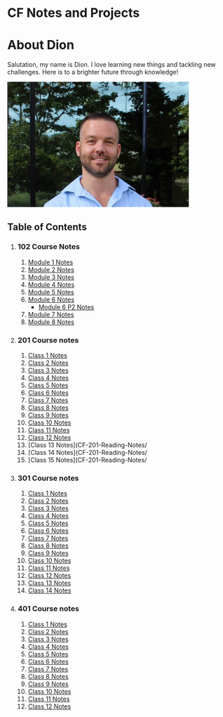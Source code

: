 # CF Notes and Projects

# About Dion

Salutation, my name is Dion. I love learning new things and tackling new challenges. Here is to a brighter future through knowledge! 

![Me](PNGs/Dion.png)

## Table of Contents


1. ### 102 Course Notes
    1. [Module 1 Notes](CF-102-Reading-Notes/Module1Notes.md) 
    1. [Module 2 Notes](CF-102-Reading-Notes/Module-2-Notes.md)
    1. [Module 3 Notes](CF-102-Reading-Notes/Module-3-Notes.md)
    1. [Module 4 Notes](CF-102-Reading-Notes/Module-4-Notes.md)
    1. [Module 5 Notes](CF-102-Reading-Notes/Module-5-Notes.md)
    1. [Module 6 Notes](CF-102-Reading-Notes/Module-6-Notes.md)
         - [Module 6 P2 Notes](class-6-how-Computer-Work.md)
    1. [Module 7 Notes](CF-102-Reading-Notes/Module-7-Notes.md)
    1. [Module 8 Notes](CF-102-Reading-Notes/Module-8-Notes.md)

1. ### 201 Course notes
    1. [Class 1 Notes](CF-201-Reading-Notes/class-01.md)
    1. [Class 2 Notes](CF-201-Reading-Notes/class-02.md)
    1. [Class 3 Notes](CF-201-Reading-Notes/class-3.md)
    1. [Class 4 Notes](CF-201-Reading-Notes/class-4.md)
    1. [Class 5 Notes](CF-201-Reading-Notes/class-5.md)
    1. [Class 6 Notes](CF-201-Reading-Notes/class-6.md)
    1. [Class 7 Notes](CF-201-Reading-Notes/class-7.md)
    1. [Class 8 Notes](CF-201-Reading-Notes/class-8.md)
    1. [Class 9 Notes](CF-201-Reading-Notes/class-9.md)
    1. [Class 10 Notes](CF-201-Reading-Notes/class-10.md)
    1. [Class 11 Notes](CF-201-Reading-Notes/class-11.md)
    1. [Class 12 Notes](CF-201-Reading-Notes/class-12.md)
    1. [Class 13 Notes](CF-201-Reading-Notes/
    1. [Class 14 Notes](CF-201-Reading-Notes/
    1. [Class 15 Notes](CF-201-Reading-Notes/

1. ### 301 Course notes
    1. [Class 1 Notes](CF-301-Reading-Notes/class-1.md)
    1. [Class 2 Notes](CF-301-Reading-Notes/class-2.md)
    1. [Class 3 Notes](CF-301-Reading-Notes/class-3.md)
    1. [Class 4 Notes](CF-301-Reading-Notes/class-4.md)
    1. [Class 5 Notes](CF-301-Reading-Notes/class-5.md)
    1. [Class 6 Notes](CF-301-Reading-Notes/class-6.md)
    1. [Class 7 Notes](CF-301-Reading-Notes/class-7.md)
    1. [Class 8 Notes](CF-301-Reading-Notes/class-8.md)
    1. [Class 9 Notes](CF-301-Reading-Notes/class-9.md)
    1. [Class 10 Notes](CF-301-Reading-Notes/class-10.md)
    1. [Class 11 Notes](CF-301-Reading-Notes/class-11.md)
    1. [Class 12 Notes](CF-301-Reading-Notes/class-12.md)
    1. [Class 13 Notes](CF-301-Reading-Notes/class-13.md)
    1. [Class 14 Notes](CF-301-Reading-Notes/class-14.md)
  
1. ### 401 Course notes
    1. [Class 1 Notes](CF-401-Reading-Notes/class-01.md)
    1. [Class 2 Notes](CF-401-Reading-Notes/class-02.md)
    1. [Class 3 Notes](CF-401-Reading-Notes/class-3.md)
    1. [Class 4 Notes](CF-401-Reading-Notes/class-4.md)
    1. [Class 5 Notes](CF-401-Reading-Notes/class-5.md)
    1. [Class 6 Notes](CF-401-Reading-Notes/class-6.md)
    1. [Class 7 Notes](CF-401-Reading-Notes/class-7.md)
    1. [Class 8 Notes](CF-401-Reading-Notes/class-8.md)
    1. [Class 9 Notes](CF-401-Reading-Notes/class-9.md)
    1. [Class 10 Notes](CF-401-Reading-Notes/class-10.md)
    1. [Class 11 Notes](CF-401-Reading-Notes/class-11.md)
    1. [Class 12 Notes](CF-401-Reading-Notes/class-12.md)